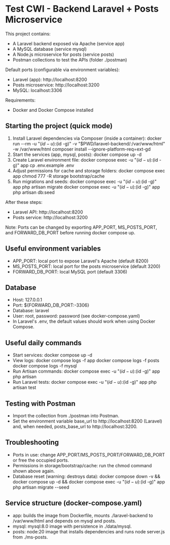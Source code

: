# Test CWI - Backend Laravel + Posts Microservice

This project contains:
- A Laravel backend exposed via Apache (service app)
- A MySQL database (service mysql)
- A Node.js microservice for posts (service posts)
- Postman collections to test the APIs (folder ./postman)

Default ports (configurable via environment variables):
- Laravel (app): http://localhost:8200
- Posts microservice: http://localhost:3200
- MySQL: localhost:3306

Requirements:
- Docker and Docker Compose installed

## Starting the project (quick mode)
1. Install Laravel dependencies via Composer (inside a container):
   docker run --rm -u "$(id -u):$(id -g)" -v "$PWD/laravel-backend/:/var/www/html" -w /var/www/html composer install --ignore-platform-req=ext-gd
2. Start the services (app, mysql, posts):
   docker compose up -d
3. Create Laravel environment file:
   docker compose exec -u "$(id -u):$(id -g)" app cp .env.example .env
4. Adjust permissions for cache and storage folders:
   docker compose exec app chmod 777 -R storage bootstrap/cache
5. Run migrations and seeds:
   docker compose exec -u "$(id -u):$(id -g)" app php artisan migrate
   docker compose exec -u "$(id -u):$(id -g)" app php artisan db:seed

After these steps:
- Laravel API: http://localhost:8200
- Posts service: http://localhost:3200

Note: Ports can be changed by exporting APP_PORT, MS_POSTS_PORT, and FORWARD_DB_PORT before running docker compose up.

## Useful environment variables
- APP_PORT: local port to expose Laravel's Apache (default 8200)
- MS_POSTS_PORT: local port for the posts microservice (default 3200)
- FORWARD_DB_PORT: local MySQL port (default 3306)

## Database
- Host: 127.0.0.1
- Port: ${FORWARD_DB_PORT:-3306}
- Database: laravel
- User: root, password: password (see docker-compose.yaml)
- In Laravel's .env, the default values should work when using Docker Compose.

## Useful daily commands
- Start services:
  docker compose up -d
- View logs:
  docker compose logs -f app
  docker compose logs -f posts
  docker compose logs -f mysql
- Run Artisan commands:
  docker compose exec -u "$(id -u):$(id -g)" app php artisan <command>
- Run Laravel tests:
  docker compose exec -u "$(id -u):$(id -g)" app php artisan test

## Testing with Postman
- Import the collection from ./postman into Postman.
- Set the environment variable base_url to http://localhost:8200 (Laravel) and, when needed, posts_base_url to http://localhost:3200.

## Troubleshooting
- Ports in use: change APP_PORT/MS_POSTS_PORT/FORWARD_DB_PORT or free the occupied ports.
- Permissions in storage/bootstrap/cache: run the chmod command shown above again.
- Database reset (warning: destroys data):
  docker compose down -v && docker compose up -d && docker compose exec -u "$(id -u):$(id -g)" app php artisan migrate --seed

## Service structure (docker-compose.yaml)
- app: builds the image from Dockerfile, mounts ./laravel-backend to /var/www/html and depends on mysql and posts.
- mysql: mysql:8.0 image with persistence in ./data/mysql.
- posts: node:20 image that installs dependencies and runs node server.js from ./ms-posts.